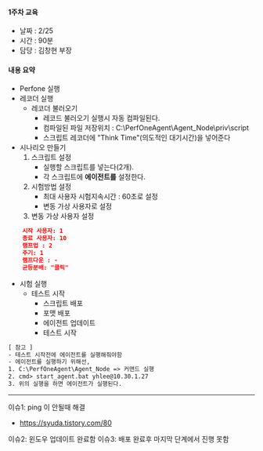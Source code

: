 #### 1주차 교육 
- 날짜 : 2/25
- 시간 : 90분
- 담당 : 김창현 부장

#### 내용 요약 
- Perfone 실행
- 레코더 실행
    - 레코더 불러오기 
        - 레코드 불러오기 실행시 자동 컴파일된다.
        - 컴파일된 파일 저장위치 : C:\PerfOneAgent\Agent_Node\priv\script
        - 스크립트 레코더에 "Think Time"(의도적인 대기시간)을 넣어준다
- 시나리오 만들기
    1. 스크립트 설정
        - 실행할 스크립트를 넣는다(2개). 
        - 각 스크립트에 <b>에이전트를</b> 설정한다.
    2. 시험방법 설정
        - 최대 사용자 시험지속시간 : 60초로 설정
        - 변동 가상 사용자로 설정
    3. 변동 가상 사용자 설정
```json
    시작 사용자: 1
    종료 사용자: 10
    램프업 : 2
    주기: 1
    램프다운 : -
    균등분배: "클릭"
```

   
- 시험 실행
    - 테스트 시작
        - 스크립트 배포
        - 포맷 배포
        - 에이전트 업데이트
        - 테스트 시작
```html
[ 참고 ]
- 테스트 시작전에 에이전트를 실행해줘야함
- 에이전트를 실행하기 위해선, 
1. C:\PerfOneAgent\Agent_Node => 커맨드 실행
2. cmd> start_agent.bat yhlee@10.30.1.27
3. 위의 실행을 하면 에이전트가 실행된다.
```




---
이슈1: ping 이 안될때 해결
 - https://syuda.tistory.com/80
 
이슈2: 윈도우 업데이트 완료함
이슈3: 배포 완료후 마지막 단계에서 진행 못함